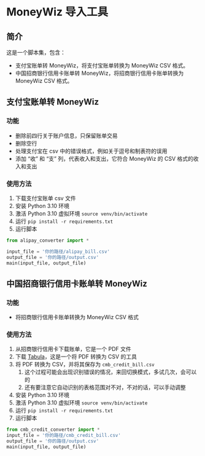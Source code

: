 # MoneyWiz 导入工具

## 简介
这是一个脚本集，包含：
- 支付宝账单转 MoneyWiz，将支付宝账单转换为 MoneyWiz CSV 格式。
- 中国招商银行信用卡账单转 MoneyWiz，将招商银行信用卡账单转换为 MoneyWiz CSV 格式。

## 支付宝账单转 MoneyWiz
### 功能
- 删除前四行关于账户信息，只保留账单交易
- 删除空行
- 处理支付宝在 csv 中的错误格式，例如关于逗号和制表符的误用
- 添加 “收” 和 “支” 列，代表收入和支出，它符合 MoneyWiz 的 CSV 格式的收入和支出

### 使用方法
1. 下载支付宝账单 csv 文件
2. 安装 Python 3.10 环境
3. 激活 Python 3.10 虚拟环境 ```source venv/bin/activate```
4. 运行
```pip install -r requirements.txt```
5. 运行脚本

```python
from alipay_converter import *

input_file = '你的路径/alipay_bill.csv'
output_file = '你的路径/output.csv'
main(input_file, output_file)
```

## 中国招商银行信用卡账单转 MoneyWiz
### 功能
- 将招商银行信用卡账单转换为 MoneyWiz CSV 格式

### 使用方法
1. 从招商银行信用卡下载账单，它是一个 PDF 文件
2. 下载 [Tabula](https://tabula.technology/)，这是一个将 PDF 转换为 CSV 的工具
3. 将 PDF 转换为 CSV，并将其保存为 ```cmb_credit_bill.csv```
   1. 这个过程可能会出现识别错误的情况，来回切换模式，多试几次，会可以的
   2. 还有要注意它自动识别的表格范围对不对，不对的话，可以手动调整
4. 安装 Python 3.10 环境
5. 激活 Python 3.10 虚拟环境 ```source venv/bin/activate```
6. 运行
```pip install -r requirements.txt```
7. 运行脚本

```python
from cmb_credit_converter import *
input_file = '你的路径/cmb_credit_bill.csv'
output_file = '你的路径/output.csv'
main(input_file, output_file)
```